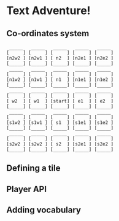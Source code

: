 Text Adventure!
===============

Co-ordinates system
-------------------

     _____   _____   _____   _____   _____
    [     ] [     ] [     ] [     ] [     ]
    [n2w2 ] [n2w1 ] [ n2  ] [n2e1 ] [n2e2 ]
    [_____] [_____] [_____] [_____] [_____]
     _____   _____   _____   _____   _____
    [     ] [     ] [     ] [     ] [     ]
    [n1w2 ] [n1w1 ] [ n1  ] [n1e1 ] [n1e2 ]
    [_____] [_____] [_____] [_____] [_____]
     _____   _____   _____   _____   _____
    [     ] [     ] [     ] [     ] [     ]
    [ w2  ] [ w1  ] [start] [ e1  ] [ e2  ]
    [_____] [_____] [_____] [_____] [_____]
     _____   _____   _____   _____   _____
    [     ] [     ] [     ] [     ] [     ]
    [s1w2 ] [s1w1 ] [ s1  ] [s1e1 ] [s1e2 ]
    [_____] [_____] [_____] [_____] [_____]
     _____   _____   _____   _____   _____
    [     ] [     ] [     ] [     ] [     ]
    [s2w2 ] [s2w2 ] [ s2  ] [s2e1 ] [s2e2 ]
    [_____] [_____] [_____] [_____] [_____]


Defining a tile
---------------

Player API
----------

Adding vocabulary
-----------------
